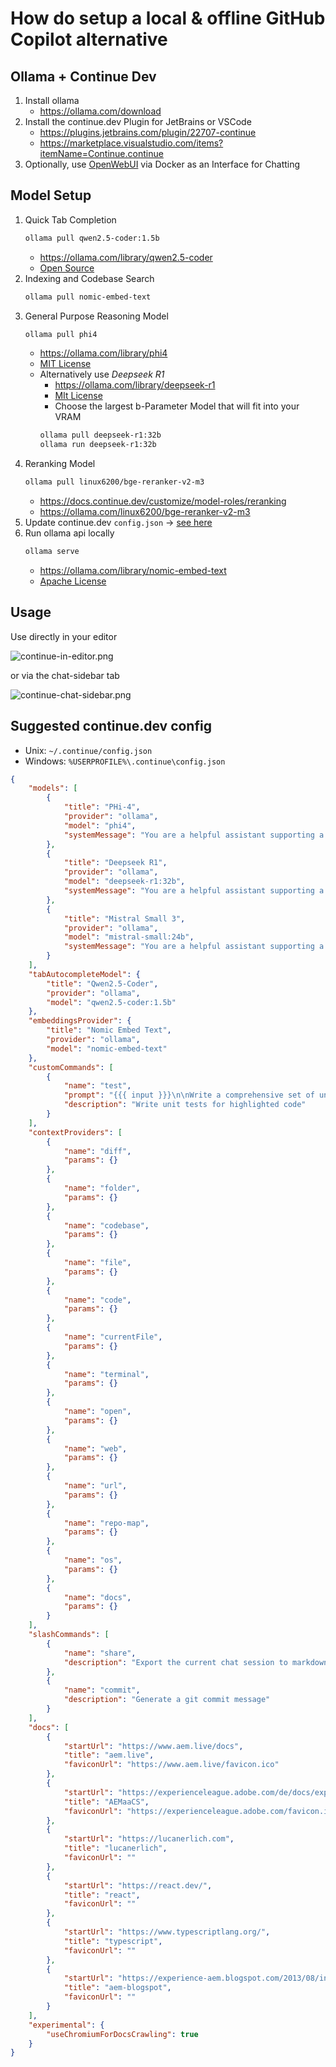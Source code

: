 # How do setup a local & offline GitHub Copilot alternative

## Ollama + Continue Dev

1. Install ollama
    - https://ollama.com/download
2. Install the continue.dev Plugin for JetBrains or VSCode
    - https://plugins.jetbrains.com/plugin/22707-continue
    - https://marketplace.visualstudio.com/items?itemName=Continue.continue
3. Optionally, use [OpenWebUI](https://docs.openwebui.com) via Docker as an Interface for Chatting

## Model Setup

1. Quick Tab Completion
    ```bash
    ollama pull qwen2.5-coder:1.5b
    ```
    - https://ollama.com/library/qwen2.5-coder
    - [Open Source](https://github.com/QwenLM/Qwen2.5-Coder?tab=readme-ov-file#readme)
2. Indexing and Codebase Search
    ```bash
    ollama pull nomic-embed-text
    ```
3. General Purpose Reasoning Model
    ```bash
    ollama pull phi4
    ```
   - https://ollama.com/library/phi4
   - [MIT License](https://ollama.com/library/phi4/blobs/fa8235e5b48f)
   - Alternatively use *Deepseek R1*
     - https://ollama.com/library/deepseek-r1
     - [MIt License](https://ollama.com/library/deepseek-r1:32b/blobs/6e4c38e1172f)
     - Choose the largest b-Parameter Model that will fit into your VRAM
     ```bash
     ollama pull deepseek-r1:32b
     ollama run deepseek-r1:32b
     ```
4. Reranking Model
   ```bash
   ollama pull linux6200/bge-reranker-v2-m3
   ```
   - https://docs.continue.dev/customize/model-roles/reranking
   - https://ollama.com/linux6200/bge-reranker-v2-m3
5. Update continue.dev `config.json` -> [see here](#suggested-continuedev-config)
6. Run ollama api locally
    ```bash
    ollama serve
    ```
    - https://ollama.com/library/nomic-embed-text
    - [Apache License](https://ollama.com/library/nomic-embed-text/blobs/c71d239df917)

## Usage

Use directly in your editor

![continue-in-editor.png](assets/continue-in-editor.png)

or via the chat-sidebar tab

![continue-chat-sidebar.png](assets/continue-chat-sidebar.png)

## Suggested continue.dev config

- Unix: `~/.continue/config.json`
- Windows: `%USERPROFILE%\.continue\config.json`

```json title="~/.continue/config.json"
{
    "models": [
        {
            "title": "PHi-4",
            "provider": "ollama",
            "model": "phi4",
            "systemMessage": "You are a helpful assistant supporting a software developer. Your tasks may involve explaining technical concepts, assisting with code, offering best practices, and solving programming-related issues across various languages and frameworks. Always provide clear, concise, and accurate answers. Always respond in English."
        },
        {
            "title": "Deepseek R1",
            "provider": "ollama",
            "model": "deepseek-r1:32b",
            "systemMessage": "You are a helpful assistant supporting a software developer. Your tasks may involve explaining technical concepts, assisting with code, offering best practices, and solving programming-related issues across various languages and frameworks. Always provide clear, concise, and accurate answers. Always respond in English."
        },
        {
            "title": "Mistral Small 3",
            "provider": "ollama",
            "model": "mistral-small:24b",
            "systemMessage": "You are a helpful assistant supporting a software developer. Your tasks may involve explaining technical concepts, assisting with code, offering best practices, and solving programming-related issues across various languages and frameworks. Always provide clear, concise, and accurate answers. Always respond in English."
        }
    ],
    "tabAutocompleteModel": {
        "title": "Qwen2.5-Coder",
        "provider": "ollama",
        "model": "qwen2.5-coder:1.5b"
    },
    "embeddingsProvider": {
        "title": "Nomic Embed Text",
        "provider": "ollama",
        "model": "nomic-embed-text"
    },
    "customCommands": [
        {
            "name": "test",
            "prompt": "{{{ input }}}\n\nWrite a comprehensive set of unit tests for the selected code. It should setup, run tests that check for correctness including important edge cases, and teardown. Ensure that the tests are complete and sophisticated. Give the tests just as chat output, don't edit any file.",
            "description": "Write unit tests for highlighted code"
        }
    ],
    "contextProviders": [
        {
            "name": "diff",
            "params": {}
        },
        {
            "name": "folder",
            "params": {}
        },
        {
            "name": "codebase",
            "params": {}
        },
        {
            "name": "file",
            "params": {}
        },
        {
            "name": "code",
            "params": {}
        },
        {
            "name": "currentFile",
            "params": {}
        },
        {
            "name": "terminal",
            "params": {}
        },
        {
            "name": "open",
            "params": {}
        },
        {
            "name": "web",
            "params": {}
        },
        {
            "name": "url",
            "params": {}
        },
        {
            "name": "repo-map",
            "params": {}
        },
        {
            "name": "os",
            "params": {}
        },
        {
            "name": "docs",
            "params": {}
        }
    ],
    "slashCommands": [
        {
            "name": "share",
            "description": "Export the current chat session to markdown"
        },
        {
            "name": "commit",
            "description": "Generate a git commit message"
        }
    ],
    "docs": [
        {
            "startUrl": "https://www.aem.live/docs",
            "title": "aem.live",
            "faviconUrl": "https://www.aem.live/favicon.ico"
        },
        {
            "startUrl": "https://experienceleague.adobe.com/de/docs/experience-manager-cloud-service",
            "title": "AEMaaCS",
            "faviconUrl": "https://experienceleague.adobe.com/favicon.ico"
        },
        {
            "startUrl": "https://lucanerlich.com",
            "title": "lucanerlich",
            "faviconUrl": ""
        },
        {
            "startUrl": "https://react.dev/",
            "title": "react",
            "faviconUrl": ""
        },
        {
            "startUrl": "https://www.typescriptlang.org/",
            "title": "typescript",
            "faviconUrl": ""
        },
        {
            "startUrl": "https://experience-aem.blogspot.com/2013/08/in-blog-experiencing-adobe-experience.html",
            "title": "aem-blogspot",
            "faviconUrl": ""
        }
    ],
    "experimental": {
        "useChromiumForDocsCrawling": true
    }
}
```
